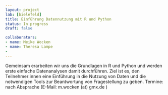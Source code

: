 ```yaml
---
layout: project 
lab: [bielefeld] 
title: Einführung Datennutzung mit R und Python
status: In progress
draft: false

collaborators:
- name: Meike Wocken
- name: Theresa Lampe
- 
---
```


Gemeinsam erarbeiten wir uns die Grundlagen in R und Python und werden erste einfache Datenanalysen damit durchführen. Ziel ist es, den Teilnehmer:innen eine Einführung in die Nutzung von Daten und die notwendigen Tools zur Beantwortung von Fragestellung zu geben. 
Termine: nach Absprache (E-Mail: m.wocken (at) gmx.de )
